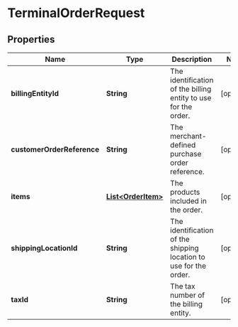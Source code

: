 

# TerminalOrderRequest


## Properties

Name | Type | Description | Notes
------------ | ------------- | ------------- | -------------
**billingEntityId** | **String** | The identification of the billing entity to use for the order. |  [optional]
**customerOrderReference** | **String** | The merchant-defined purchase order reference. |  [optional]
**items** | [**List&lt;OrderItem&gt;**](OrderItem.md) | The products included in the order. |  [optional]
**shippingLocationId** | **String** | The identification of the shipping location to use for the order. |  [optional]
**taxId** | **String** | The tax number of the billing entity. |  [optional]



